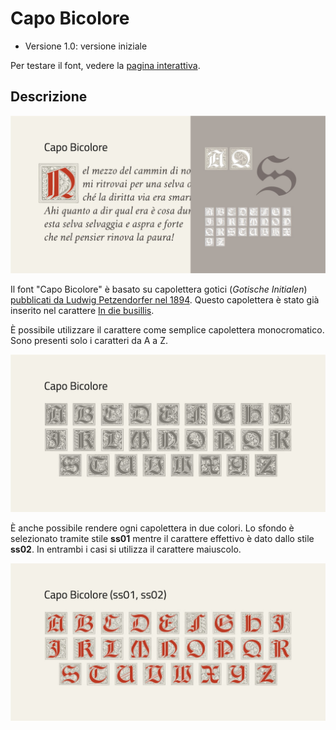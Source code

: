 # Capo Bicolore
* Versione 1.0: versione iniziale

Per testare il font, vedere la [pagina interattiva](https://m-casanova.github.io/CapoBicolore/).

## Descrizione
![image](images/capobicolore_1.jpg)

Il font "Capo Bicolore" è basato su capolettera gotici (_Gotische Initialen_) <a target="_blank" href="https://archive.org/details/schriftenatlasei00petz/page/n159/mode/2up">pubblicati da Ludwig Petzendorfer nel 1894</a>.
Questo capolettera è stato già inserito nel carattere [In die busillis](https://github.com/m-casanova/In-die-busillis).

È possibile utilizzare il carattere come semplice capolettera monocromatico. Sono presenti solo i caratteri da A a Z.

![image](images/capobicolore_2.jpg)

È anche possibile rendere ogni capolettera in due colori. Lo sfondo è selezionato tramite stile __ss01__ mentre il carattere effettivo è dato dallo stile __ss02__. In entrambi i casi si utilizza il carattere maiuscolo.

![image](images/capobicolore_3.jpg)
